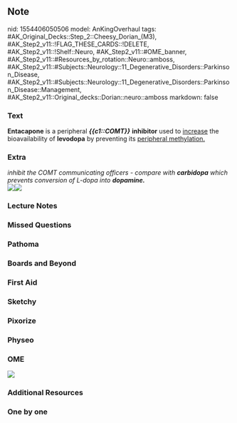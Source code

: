 ## Note
nid: 1554406050506
model: AnKingOverhaul
tags: #AK_Original_Decks::Step_2::Cheesy_Dorian_(M3), #AK_Step2_v11::!FLAG_THESE_CARDS::!DELETE, #AK_Step2_v11::!Shelf::Neuro, #AK_Step2_v11::#OME_banner, #AK_Step2_v11::#Resources_by_rotation::Neuro::amboss, #AK_Step2_v11::#Subjects::Neurology::11_Degenerative_Disorders::Parkinson_Disease, #AK_Step2_v11::#Subjects::Neurology::11_Degenerative_Disorders::Parkinson_Disease::Management, #AK_Step2_v11::Original_decks::Dorian::neuro::amboss
markdown: false

### Text
<b>Entacapone</b> is a peripheral <b><i>{{c1::COMT}}</i></b>
<b>inhibitor</b> used to <u>increase</u> the bioavailability of
<b>levodopa</b> by preventing its <u>peripheral methylation.</u>

### Extra
<div>
  <div>
    <div>
      <i>inhibit the COMT communicating officers - compare with
      <b>carbidopa</b> which prevents conversion of L-dopa into
      <b>dopamine.</b></i>
    </div><i><img src="paste-10256381903316.jpg"><img src=
    "paste-36532991819777.jpg"></i>
  </div>
</div>

### Lecture Notes


### Missed Questions


### Pathoma


### Boards and Beyond


### First Aid


### Sketchy


### Pixorize


### Physeo


### OME
<div class="ome-widget">
  <a href="https://onlinemeded.org?ref=anki"><img src=
  "_OME_AnkiFlashcards_General_3.png"></a>
</div>

### Additional Resources


### One by one

